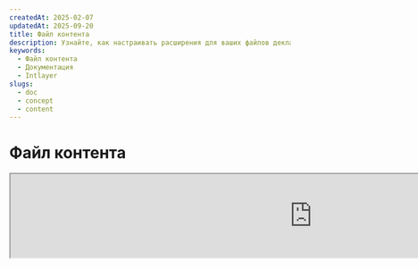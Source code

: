 ```yaml
---
createdAt: 2025-02-07
updatedAt: 2025-09-20
title: Файл контента
description: Узнайте, как настраивать расширения для ваших файлов декларации контента. Следуйте этой документации, чтобы эффективно реализовывать условия в вашем проекте.
keywords:
  - Файл контента
  - Документация
  - Intlayer
slugs:
  - doc
  - concept
  - content
---
```


# Файл контента

<iframe title="i18n, Markdown, JSON… одно универсальное решение для управления всем этим | Intlayer" class="m-auto aspect-[16/9] w-full overflow-hidden rounded-lg border-0" allow="autoplay; gyroscope;" loading="lazy" width="1080" height="auto" src="https://www.youtube.com/embed/1VHgSY_j9_I?autoplay=0&amp;origin=http://intlayer.org&amp;controls=0&amp;rel=1"/>

## Что такое файл контента?

Файл контента в Intlayer — это файл, содержащий определения словарей.  
Эти файлы объявляют текстовое содержимое вашего приложения, переводы и ресурсы.  
Файлы контента обрабатываются Intlayer для генерации словарей.

Словари будут конечным результатом, который ваше приложение импортирует с помощью хука `useIntlayer`.

### Ключевые понятия

#### Словарь

Словарь — это структурированная коллекция контента, организованная по ключам. Каждый словарь содержит:

- **Ключ**: уникальный идентификатор словаря
- **Контент**: фактические значения контента (текст, числа, объекты и т.д.)
- **Метаданные**: дополнительная информация, такая как заголовок, описание, теги и т.д.

#### Файл контента

Пример файла контента:

```tsx fileName="src/example.content.tsx" contentDeclarationFormat="typescript"
import { type ReactNode } from "react";
import {
  t,
  enu,
  cond,
  nest,
  md,
  insert,
  file,
  type Dictionary,
} from "intlayer";

interface Content {
  imbricatedContent: {
    imbricatedContent2: {
      stringContent: string; // строковый контент
      numberContent: number; // числовой контент
      booleanContent: boolean; // булевый контент
      javaScriptContent: string; // контент JavaScript
    };
  };
  multilingualContent: string; // мультиязычный контент
  quantityContent: string; // контент с количеством
  conditionalContent: string; // условный контент
  markdownContent: never; // markdown контент (никогда не используется)
  externalContent: string; // внешний контент
  insertionContent: string; // контент с вставкой
  nestedContent: string; // вложенный контент
  fileContent: string; // контент из файла
  jsxContent: ReactNode; // JSX контент
}

export default {
  key: "page", // ключ словаря
  content: {
    imbricatedContent: {
      imbricatedContent2: {
        stringContent: "Hello World",
        numberContent: 123,
        booleanContent: true,
        javaScriptContent: `${process.env.NODE_ENV}`,
      },
    },
    multilingualContent: t({
      ru: "Русский контент",
      en: "English content",
      "en-GB": "English content (UK)",
      fr: "French content",
      es: "Spanish content",
    }),
    quantityContent: enu({
      "<-1": "Меньше чем минус одна машина",
      "-1": "Минус одна машина",
      "0": "Нет машин",
      "1": "Одна машина",
      ">5": "Несколько машин",
      ">19": "Много машин",
    }),
    conditionalContent: cond({
      true: "Валидация включена",
      false: "Валидация отключена",
    }),
    insertionContent: insert("Привет {{name}}!"),
    nestedContent: nest(
      "navbar", // Ключ словаря для вложения
      "login.button" // [Опционально] Путь к контенту для вложения
    ),
    fileContent: file("./path/to/file.txt"),
    externalContent: fetch("https://example.com").then((res) => res.json()),
    markdownContent: md("# Пример Markdown"),

    /*
     * Доступно только при использовании `react-intlayer` или `next-intlayer`
     */
    jsxContent: <h1>Мой заголовок</h1>,
  },
} satisfies Dictionary<Content>; // [необязательно] Dictionary является универсальным и позволяет усилить форматирование вашего словаря
```

```javascript fileName="src/example.content.mjx" contentDeclarationFormat="esm"
import { t, enu, cond, nest, md, insert, file } from "intlayer";

/** @type {import('intlayer').Dictionary} */
export default {
  key: "page",
  content: {
    imbricatedContent: {
      imbricatedContent2: {
        stringContent: "Hello World",
        numberContent: 123,
        booleanContent: true,
        javaScriptContent: `${process.env.NODE_ENV}`,
      },
      imbricatedArray: [1, 2, 3],
    },
    multilingualContent: t({
      en: "English content",
      "en-GB": "English content (UK)",
      fr: "French content",
      es: "Spanish content",
    }),
    quantityContent: enu({
      "<-1": "Меньше чем минус одна машина",
      "-1": "Минус одна машина",
      "0": "Нет машин",
      "1": "Одна машина",
      ">5": "Некоторые машины",
      ">19": "Много машин",
    }),
    conditionalContent: cond({
      true: "Валидация включена",
      false: "Валидация отключена",
    }),
    insertionContent: insert("Привет, {{name}}!"),
    nestedContent: nest(
      "navbar", // Ключ словаря для вложения
      "login.button" // [Необязательно] Путь к содержимому для вложения
    ),
    markdownContent: md("# Пример Markdown"),
    fileContent: file("./path/to/file.txt"),
    externalContent: fetch("https://example.com").then((res) => res.json())

    // Доступно только при использовании `react-intlayer` или `next-intlayer`
    jsxContent: <h1>Мой заголовок</h1>,
  },
};
```

```javascript fileName="src/example.content.cjx" contentDeclarationFormat="commonjs"
const { t, enu, cond, nest, md, insert, file } = require("intlayer");

/** @type {import('intlayer').Dictionary} */
module.exports = {
  key: "page",
  content: {
    imbricatedContent: {
      imbricatedContent2: {
        stringContent: "Hello World",
        numberContent: 123,
        booleanContent: true,
        javaScriptContent: `${process.env.NODE_ENV}`,
      },
      imbricatedArray: [1, 2, 3],
    },
    multilingualContent: t({
      ru: "Содержимое на русском",
      en: "English content",
      "en-GB": "English content (UK)",
      fr: "French content",
      es: "Spanish content",
    }),
    quantityContent: enu({
      "<-1": "Меньше чем минус одна машина",
      "-1": "Минус одна машина",
      "0": "Нет машин",
      "1": "Одна машина",
      ">5": "Несколько машин",
      ">19": "Много машин",
    }),
    conditionalContent: cond({
      true: "Валидация включена",
      false: "Валидация отключена",
    }),
    insertionContent: insert("Привет, {{name}}!"),
    nestedContent: nest(
      "navbar", // Ключ словаря для вложения
      "login.button" // [Необязательно] Путь к содержимому для вложения
    ),
    markdownContent: md("# Пример Markdown"),
    fileContent: file("./path/to/file.txt"),
    externalContent: fetch("https://example.com").then((res) => res.json())

    // Доступно только при использовании `react-intlayer` или `next-intlayer`
    jsxContent: <h1>Мой заголовок</h1>,
  },
};
```

```json5 fileName="src/example.content.json"  contentDeclarationFormat="json"
{
  "$schema": "https://intlayer.org/schema.json",
  "key": "page",
  "content": {
    "imbricatedContent": {
      "imbricatedContent2": {
        "stringContent": "Привет, мир",
        "numberContent": 123,
        "booleanContent": true,
      },
      "imbricatedArray": [1, 2, 3],
    },
    "multilingualContent": {
      "nodeType": "translation",
      "translation": {
        "en": "English content",
        "en-GB": "English content (UK)",
        "fr": "French content",
        "es": "Spanish content",
      },
    },
    "quantityContent": {
      "nodeType": "enumeration",
      "enumeration": {
        "0": "Нет машин",
        "1": "Одна машина",
        "<-1": "Меньше чем минус одна машина",
        "-1": "Минус одна машина",
        ">5": "Некоторые машины",
        ">19": "Много машин",
      },
    },
    "conditionalContent": {
      "nodeType": "condition",
      "condition": {
        "true": "Валидация включена",
        "false": "Валидация отключена",
      },
    },
    "insertionContent": {
      "nodeType": "insertion",
      "insertion": "Привет, {{name}}!",
    },
    "nestedContent": {
      "nodeType": "nested",
      "nested": { "dictionaryKey": "app" },
    },
    "markdownContent": {
      "nodeType": "markdown",
      "markdown": "# Пример Markdown",
    },
    "fileContent": {
      "nodeType": "file",
      "file": "./path/to/file.txt",
    },
    "jsxContent": {
      "type": "h1",
      "key": null,
      "ref": null,
      "props": {
        "children": ["Мой заголовок"],
      },
    },
  },
}
```

#### Узлы содержимого

Узлы содержимого являются строительными блоками содержимого словаря. Они могут быть:

- **Примитивные значения**: строки, числа, булевы значения, null, undefined
- **Типизированные узлы**: специальные типы содержимого, такие как переводы, условия, markdown и т.д.
- **Функции**: динамическое содержимое, которое может быть вычислено во время выполнения [см. Получение функций](https://github.com/aymericzip/intlayer/blob/main/docs/docs/ru/dictionary/function_fetching.md)
- **Вложенное содержимое**: ссылки на другие словари

#### Типы содержимого

Intlayer поддерживает различные типы содержимого через типизированные узлы:

- **Содержимое перевода**: Многоязычный текст с локализованными значениями [см. Содержимое перевода](https://github.com/aymericzip/intlayer/blob/main/docs/docs/ru/dictionary/translation_content.md)
- **Условное содержимое**: Содержимое, зависящее от булевых выражений [см. Условное содержимое](https://github.com/aymericzip/intlayer/blob/main/docs/docs/ru/dictionary/condition_content.md)
- **Перечисляемое содержимое**: Содержимое, изменяющееся в зависимости от перечисляемых значений [см. Перечисляемое содержимое](https://github.com/aymericzip/intlayer/blob/main/docs/docs/ru/dictionary/enumeration_content.md)
- **Вставляемое содержимое**: Содержимое, которое можно вставлять в другое содержимое [см. Вставляемое содержимое](https://github.com/aymericzip/intlayer/blob/main/docs/docs/ru/dictionary/insertion_content.md)
- **Содержимое Markdown**: Форматированный текст в формате Markdown [см. Содержимое Markdown](https://github.com/aymericzip/intlayer/blob/main/docs/docs/ru/dictionary/markdown_content.md)
- **Вложенное содержимое**: Ссылки на другие словари [см. Вложенное содержимое](https://github.com/aymericzip/intlayer/blob/main/docs/docs/ru/dictionary/nested_content.md)
- **Содержимое по полу**: Содержимое, зависящее от пола [см. Содержимое по полу](https://github.com/aymericzip/intlayer/blob/main/docs/docs/ru/dictionary/gender_content.md)
- **Содержимое файла**: Ссылки на внешние файлы [см. Содержимое файла](https://github.com/aymericzip/intlayer/blob/main/docs/docs/ru/dictionary/file_content.md)

## Структура словаря

Словарь в Intlayer определяется типом `Dictionary` и содержит несколько свойств, которые управляют его поведением:

### Обязательные свойства

#### `key` (строка)

Идентификатор словаря. Если несколько словарей имеют одинаковый ключ, Intlayer автоматически объединит их.

> Используйте соглашение об именовании в стиле kebab-case (например, `"about-page-meta"`).

#### Content (строка | число | булево | объект | массив | функция)

Свойство `content` содержит фактические данные словаря и поддерживает:

- **Примитивные значения**: строки, числа, булевы значения, null, undefined
- **Типизированные узлы**: специальные типы содержимого с использованием вспомогательных функций Intlayer
- **Вложенные объекты**: сложные структуры данных
- **Массивы**: коллекции содержимого
- **Функции**: динамическая оценка содержимого

### Необязательные свойства

#### `title` (string)

Читаемое человеком название словаря, которое помогает идентифицировать его в редакторах и системах управления контентом (CMS). Это особенно полезно при работе с большим количеством словарей или при использовании интерфейсов управления контентом.

**Пример:**

```typescript
{
  key: "about-page-meta",
  title: "Метаданные страницы «О нас»",
  content: { /* ... */ }
}
```

#### `description` (string)

Подробное описание, объясняющее назначение словаря, рекомендации по использованию и любые особые замечания. Это описание также используется как контекст для генерации переводов с помощью ИИ, что важно для поддержания качества и согласованности переводов.

**Пример:**

```typescript
{
  key: "about-page-meta",
  description: [
    "Этот словарь управляет метаданными страницы «О нас»",
    "Рассмотрите лучшие практики для SEO:",
    "- Заголовок должен содержать от 50 до 60 символов",
    "- Описание должно содержать от 150 до 160 символов",
  ].join('\n'),
  content: { /* ... */ }
}
```

#### `tags` (string[])

Массив строк для категоризации и организации словарей. Теги предоставляют дополнительный контекст и могут использоваться для фильтрации, поиска или организации словарей в редакторах и системах управления контентом.

**Пример:**

```typescript
{
  key: "about-page-meta",
  tags: ["metadata", "about-page", "seo"],
  content: { /* ... */ }
}
```

#### `locale` (LocalesValues)

Преобразует словарь в словарь для каждого локаля, где каждое поле, объявленное в содержимом, автоматически преобразуется в узел перевода. Когда это свойство установлено:

- Словарь рассматривается как словарь для одного языка (локали)
- Каждое поле становится узлом перевода для этой конкретной локали
- НЕ следует использовать узлы перевода (`t()`) в содержимом при использовании этого свойства
- Если свойство отсутствует, словарь будет рассматриваться как многоязычный

> См. [Объявление контента по локалям в Intlayer](https://github.com/aymericzip/intlayer/blob/main/docs/docs/ru/per_locale_file.md) для получения дополнительной информации.

**Пример:**

```json
// Словарь для одной локали
{
  "key": "about-page",
  "locale": "en",
  "content": {
    "title": "About Us", // Это становится узлом перевода для 'en'
    "description": "Learn more about our company"
  }
}
```

#### `autoFill` (AutoFill)

Инструкции по автоматическому заполнению содержимого словаря из внешних источников. Это можно настроить глобально в `intlayer.config.ts` или для каждого словаря отдельно. Поддерживаются несколько форматов:

- **`true`**: Включить авто-заполнение для всех локалей
- **`string`**: Путь к одному файлу или шаблон с переменными
- **`object`**: Пути к файлам для каждой локали

**Примеры:**

```json
// Включить для всех локалей
{
  "autoFill": true
}
// Один файл
{
  "autoFill": "./translations/aboutPage.content.json"
}
// Шаблон с переменными
{
  "autoFill": "/messages/{{locale}}/{{key}}/{{fileName}}.content.json"
}
// Точная настройка для каждой локали
{
  "autoFill": {
    "en": "./translations/en/aboutPage.content.json",
    "fr": "./translations/fr/aboutPage.content.json",
    "es": "./translations/es/aboutPage.content.json"
  }
}
```

**Доступные переменные:**

- `{{locale}}` – Код локали (например, `fr`, `es`)
- `{{fileName}}` – Имя файла (например, `example`)
- `{{key}}` – Ключ словаря (например, `example`)

> Подробнее смотрите в разделе [Конфигурация автозаполнения в Intlayer](https://github.com/aymericzip/intlayer/blob/main/docs/docs/ru/autoFill.md).

##### `priority` (число)

Указывает приоритет словаря для разрешения конфликтов. Когда несколько словарей содержат одинаковый ключ, словарь с наивысшим числовым приоритетом переопределит остальные. Это полезно для управления иерархией контента и переопределениями.

**Пример:**

```typescript
// Базовый словарь
{
  key: "welcome-message",
  priority: 1,
  content: { message: "Welcome!" }
}

// Словарь-переопределение
{
  key: "welcome-message",
  priority: 10,
  content: { message: "Добро пожаловать в наш премиум-сервис!" }
}
// Это переопределит базовый словарь
```

### Свойства CMS

##### `version` (строка)

Идентификатор версии для удалённых словарей. Помогает отслеживать, какая версия словаря в данный момент используется, особенно полезно при работе с удалёнными системами управления контентом.

##### `live` (булево)

Для удалённых словарей указывает, должен ли словарь загружаться в режиме реального времени во время выполнения. При включении:

- Требуется, чтобы `importMode` был установлен в "live" в `intlayer.config.ts`
- Требуется запущенный живой сервер
- Словарь будет загружаться во время выполнения с использованием API живой синхронизации
- Если включён live, но загрузка не удалась, используется динамическое значение
- Если live не включён, словарь преобразуется во время сборки для оптимальной производительности

### Системные свойства (Автоматически сгенерированные)

Эти свойства автоматически генерируются Intlayer и не должны изменяться вручную:

##### `$schema` (string)

JSON-схема, используемая для валидации структуры словаря. Автоматически добавляется Intlayer для обеспечения целостности словаря.

##### `id` (string)

Для удалённых словарей это уникальный идентификатор словаря на удалённом сервере. Используется для получения и управления удалённым контентом.

##### `localId` (LocalDictionaryId)

Уникальный идентификатор для локальных словарей. Автоматически генерируется Intlayer для помощи в идентификации словаря и определения, является ли он локальным или удалённым, а также его расположения.

##### `localIds` (LocalDictionaryId[])

Для объединённых словарей этот массив содержит идентификаторы всех словарей, которые были объединены вместе. Полезно для отслеживания источника объединённого содержимого.

##### `filePath` (string)

Путь к файлу локального словаря, указывающий, из какого файла `.content` был сгенерирован словарь. Помогает при отладке и отслеживании источника.

##### `versions` (string[])

Для удалённых словарей этот массив содержит все доступные версии словаря. Помогает отслеживать, какие версии доступны для использования.

##### `autoFilled` (true)

Указывает, был ли словарь автоматически заполнен из внешних источников. В случае конфликтов базовые словари имеют приоритет над автоматически заполненными.

##### `location` ('distant' | 'locale')

Указывает расположение словаря:

- `'locale'`: Локальный словарь (из файлов контента)
- `'distant'`: Удалённый словарь (из внешнего источника)

## Типы узлов контента

Intlayer предоставляет несколько специализированных типов узлов контента, которые расширяют базовые примитивные значения:

### Переводимый контент (`t`)

Многоязычный контент, который варьируется в зависимости от локали:

```typescript
import { t } from "intlayer";

// TypeScript/JavaScript
multilingualContent: t({
  en: "Welcome to our website",
  fr: "Bienvenue sur notre site web",
  es: "Bienvenido a nuestro sitio web",
});
```

### Условный контент (`cond`)

Контент, который меняется в зависимости от булевых условий:

```typescript
import { cond } from "intlayer";

conditionalContent: cond({
  true: "User is logged in",
  false: "Please log in to continue",
});
```

### Перечисляемый контент (`enu`)

Контент, который меняется в зависимости от перечисленных значений:

```typescript
import { enu } from "intlayer";

statusContent: enu({
  pending: "Ваш запрос находится в ожидании",
  approved: "Ваш запрос был одобрен",
  rejected: "Ваш запрос был отклонён",
});
```

### Вставляемый контент (`insert`)

Контент, который можно вставлять в другой контент:

```typescript
import { insert } from "intlayer";

insertionContent: insert("Этот текст можно вставить куда угодно");
```

### Вложенный контент (`nest`)

Ссылки на другие словари:

```typescript
import { nest } from "intlayer";

nestedContent: nest("about-page");
```

### Контент в формате Markdown (`md`)

Форматированный текст в формате Markdown:

```typescript
import { md } from "intlayer";

markdownContent: md(
  "# Добро пожаловать\n\nЭто **жирный** текст с [ссылками](https://example.com)"
);
```

### Контент по половому признаку (`gender`)

Контент, который меняется в зависимости от пола:

```typescript
import { gender } from "intlayer";

genderContent: gender({
  male: "Он разработчик",
  female: "Она разработчик",
  other: "Они разработчики",
});
```

### Контент из файла (`file`)

Ссылки на внешние файлы:

```typescript
import { file } from "intlayer";

fileContent: file("./path/to/content.txt");
```

## Создание файлов контента

### Основная структура файла контента

Файл контента экспортирует объект по умолчанию, который соответствует типу `Dictionary`:

```typescript
// example.content.ts
import { t, cond, nest, md, insert, file } from "intlayer";

export default {
  key: "welcome-page",
  title: "Содержание страницы приветствия",
  description:
    "Контент для главной страницы приветствия, включая секцию героя и функции",
  tags: ["страница", "приветствие", "главная"],
  content: {
    hero: {
      title: t({
        en: "Welcome to Our Platform",
        fr: "Bienvenue sur Notre Plateforme",
        es: "Bienvenido a Nuestra Plataforma",
      }),
      subtitle: t({
        en: "Build amazing applications with ease",
        fr: "Construisez des applications incroyables avec facilité",
        es: "Construye aplicaciones increíbles con facilidad",
      }),
      cta: cond({
        true: t({
          en: "Get Started",
          fr: "Commencer",
          es: "Comenzar",
        }),
        false: t({
          en: "Sign Up",
          fr: "S'inscrire",
          es: "Registrarse",
        }),
      }),
    },
    features: [
      {
        title: t({
          ru: "Простота использования",
          en: "Easy to Use",
          fr: "Facile à Utiliser",
          es: "Fácil de Usar",
        }),
        description: t({
          ru: "Интуитивно понятный интерфейс для всех уровней навыков",
          en: "Intuitive interface for all skill levels",
          fr: "Interface intuitive pour tous les niveaux",
          es: "Interfaz intuitiva para todos los niveles",
        }),
      },
    ],
    documentation: nest("documentation"),
    readme: file("./README.md"),
  },
} satisfies Dictionary;
```

### JSON Content File

You can also create content files in JSON format:

```json
{
  "key": "welcome-page",
  "title": "Содержание главной страницы приветствия",
  "description": "Содержимое главной страницы приветствия",
  "tags": ["page", "welcome"],
  "content": {
    "hero": {
      "title": {
        "nodeType": "translation",
        "translation": {
          "en": "Добро пожаловать на нашу платформу",
          "fr": "Bienvenue sur Notre Plateforme"
        }
      },
      "subtitle": {
        "nodeType": "translation",
        "translation": {
          "en": "Создавайте удивительные приложения с легкостью",
          "fr": "Construisez des applications incroyables avec facilité"
        }
      }
    }
  }
}
```

### Файлы контента для каждого локаля

Для словарей, специфичных для локали, укажите свойство `locale`:

```typescript
// welcome-page.en.content.ts
export default {
  key: "welcome-page",
  locale: "en",
  content: {
    hero: {
      title: "Добро пожаловать на нашу платформу",
      subtitle: "Создавайте удивительные приложения с легкостью",
    },
  },
} satisfies Dictionary;
```

```typescript
// welcome-page.fr.content.ts
export default {
  key: "welcome-page",
  locale: "fr",
  content: {
    hero: {
      title: "Bienvenue sur Notre Plateforme",
      subtitle: "Construisez des applications incroyables avec facilité",
    },
  },
} satisfies Dictionary;
```

## Расширения файлов контента

Intlayer позволяет настраивать расширения для файлов деклараций контента. Эта настройка обеспечивает гибкость в управлении крупномасштабными проектами и помогает избежать конфликтов с другими модулями.

### Расширения по умолчанию

По умолчанию Intlayer отслеживает все файлы с следующими расширениями для деклараций контента:

- `.content.json`
- `.content.ts`
- `.content.tsx`
- `.content.js`
- `.content.jsx`
- `.content.mjs`
- `.content.mjx`
- `.content.cjs`
- `.content.cjx`

Эти расширения по умолчанию подходят для большинства приложений. Однако, если у вас есть специфические требования, вы можете определить собственные расширения, чтобы оптимизировать процесс сборки и снизить риск конфликтов с другими компонентами.

> Чтобы настроить расширения файлов, которые Intlayer использует для определения файлов деклараций контента, вы можете указать их в конфигурационном файле Intlayer. Этот подход полезен для крупных проектов, где ограничение области наблюдения улучшает производительность сборки.

## Расширенные концепции

### Объединение словарей

Когда несколько словарей имеют одинаковый ключ, Intlayer автоматически объединяет их. Поведение при объединении зависит от нескольких факторов:

- **Приоритет**: словари с более высоким значением `priority` переопределяют словари с более низким значением
- **Автозаполнение против базового**: базовые словари имеют приоритет над автозаполненными словарями
- **Расположение**: локальные словари имеют приоритет над удалёнными словарями (при равенстве приоритетов)

### Типобезопасность

Intlayer предоставляет полную поддержку TypeScript для файлов контента:

```typescript
// Определите тип вашего контента
interface WelcomePageContent {
  hero: {
    title: string;
    subtitle: string;
    cta: string;
  };
  features: Array<{
    title: string;
    description: string;
  }>;
}

// Используйте его в вашем словаре
export default {
  key: "welcome-page",
  content: {
    // TypeScript обеспечит автозаполнение и проверку типов
    hero: {
      title: "Welcome",
      subtitle: "Build amazing apps",
      cta: "Get Started",
    },
  },
} satisfies Dictionary<WelcomePageContent>;
```

### Вложенность узлов

Вы можете без проблем вкладывать функции друг в друга.

Пример:

```javascript fileName="src/example.content.tsx" contentDeclarationFormat="typescript"
import { t, enu, cond, nest, md, type Dictionary } from "intlayer";

const getName = async () => "John Doe";

export default {
  key: "page",
  content: {
    // `getIntlayer('page','en').hiMessage` возвращает `['Hi', ' ', 'John Doe']`
    hiMessage: [
      t({
        en: "Hi",
        fr: "Salut",
        es: "Hola",
      }),
      " ",
      getName(),
    ],
    // Композитный контент, вкладывающий условие, перечисление и многоязычный контент
    // `getIntlayer('page','en').advancedContent(true)(10)` возвращает 'Multiple items found'
    advancedContent: cond({
      true: enu({
        "0": t({
          en: "No items found",
          fr: "Aucun article trouvé",
          es: "No se encontraron artículos",
        }),
        "1": t({
          en: "One item found",
          fr: "Un article trouvé",
          es: "Se encontró un artículo",
        }),
        ">1": t({
          en: "Multiple items found",
          fr: "Plusieurs articles trouvés",
          es: "Se encontraron múltiples artículos",
        }),
      }),
      false: t({
        en: "No valid data available",
        fr: "Aucune donnée valide disponible",
        es: "No hay datos válidos disponibles",
      }),
    }),
  },
} satisfies Dictionary;
```

```javascript fileName="src/example.content.mjx" contentDeclarationFormat="esm"
import { t, enu, cond, nest, md } from "intlayer";

const getName = async () => "John Doe"; // асинхронная функция для получения имени

/** @type {import('intlayer').Dictionary} */
export default {
  key: "page",
  content: {
    // `getIntlayer('page','en').hiMessage` возвращает `['Hi', ' ', 'John Doe']`
    hiMessage: [
      t({
        en: "Hi",
        fr: "Salut",
        es: "Hola",
      }),
      " ",
      getName(),
    ],
    // Композитный контент, включающий условие, перечисление и многоязычный контент
    // `getIntlayer('page','en').advancedContent(true)(10)` возвращает 'Multiple items found'
    advancedContent: cond({
      true: enu({
        "0": t({
          en: "No items found",
          fr: "Aucun article trouvé",
          es: "No se encontraron artículos",
        }),
        "1": t({
          en: "One item found",
          fr: "Un article trouvé",
          es: "Se encontró un artículo",
        }),
        ">1": t({
          en: "Multiple items found",
          fr: "Plusieurs articles trouvés",
          es: "Se encontraron múltiples artículos",
          ru: "Найдено несколько элементов",
        }),
      }),
      false: t({
        en: "No valid data available",
        fr: "Aucune donnée valide disponible",
        es: "No hay datos válidos disponibles",
        ru: "Нет доступных действительных данных",
      }),
    }),
  },
};
```

```javascript fileName="src/example.content.cjx" contentDeclarationFormat="commonjs"
const { t, enu, cond, nest, md } = require("intlayer");

const getName = async () => "John Doe";

/** @type {import('intlayer').Dictionary} */
module.exports = {
  key: "page",
  content: {
    // `getIntlayer('page','en').hiMessage` возвращает `['Hi', ' ', 'John Doe']`
    hiMessage: [
      t({
        en: "Hi",
        fr: "Salut",
        ru: "Привет",
        es: "Hola",
      }),
      " ",
      getName(),
    ],
    // Композитный контент, включающий условие, перечисление и многоязычный контент
    // `getIntlayer('page','en').advancedContent(true)(10)` возвращает 'Multiple items found'
    advancedContent: cond({
      true: enu({
        "0": t({
          en: "No items found",
          fr: "Aucun article trouvé",
          es: "No se encontraron artículos",
        }),
        "1": t({
          en: "One item found",
          fr: "Un article trouvé",
          es: "Se encontró un artículo",
        }),
        ">1": t({
          en: "Multiple items found",
          fr: "Plusieurs articles trouvés",
          es: "Se encontraron múltiples artículos",
        }),
      }),
      false: t({
        en: "No valid data available",
        fr: "Aucune donnée valide disponible",
        es: "No hay datos válidos disponibles",
      }),
    }),
  },
};
```

```json5 fileName="src/example.content.json"  contentDeclarationFormat="json"
{
  "$schema": "https://intlayer.org/schema.json",
  "key": "page",
  "content": {
    "hiMessage": {
      "nodeType": "composite",
      "composite": [
        {
          "nodeType": "translation",
          "translation": {
            en: "Привет", // Приветствие
            fr: "Salut",
            es: "Hola",
          },
        },
        " ",
        "John Doe",
      ],
    },
    "advancedContent": {
      "nodeType": "condition",
      "condition": {
        true: {
          "nodeType": "enumeration",
          "enumeration": {
            "0": {
              "nodeType": "translation",
              "translation": {
                "en": "No items found",
                "fr": "Aucun article trouvé",
                "es": "No se encontraron artículos",
                "ru": "Элементы не найдены",
              },
            },
            "1": {
              "nodeType": "translation",
              "translation": {
                "en": "One item found",
                "fr": "Un article trouvé",
                "es": "Se encontró un artículo",
                "ru": "Найден один элемент",
              },
            },
            ">1": {
              "nodeType": "translation",
              "translation": {
                "en": "Multiple items found",
                "fr": "Plusieurs articles trouvés",
                "es": "Se encontraron múltiples artículos",
                "ru": "Найдено несколько элементов",
              },
            },
          },
        },
        "false": {
          "nodeType": "translation",
          "translation": {
            "en": "No valid data available",
            "fr": "Aucune donnée valide disponible",
            "es": "No hay datos válidos disponibles",
          },
        },
      },
    },
  },
}
```

### Лучшие практики

1. **Соглашения об именах**:
   - Используйте kebab-case для ключей словаря (`"about-page-meta"`)
   - Группируйте связанный контент под одним префиксом ключа

2. **Организация контента**:
   - Держите связанный контент вместе в одном словаре
   - Используйте вложенные объекты для организации сложных структур контента
   - Используйте теги для категоризации
   - Используйте `autoFill` для автоматического заполнения отсутствующих переводов

3. **Производительность**:
   - Настройте конфигурацию контента, чтобы ограничить область отслеживаемых файлов
   - Используйте живые словари только тогда, когда необходимы обновления в реальном времени (например, A/B тестирование и т.д.)
   - Убедитесь, что плагин трансформации сборки (`@intlayer/swc` или `@intlayer/babel`) включен для оптимизации словаря во время сборки

## История документации

| Версия | Дата       | Изменения                       |
| ------ | ---------- | ------------------------------- |
| 6.0.0  | 2025-09-20 | Добавлена документация по полям |
| 5.5.10 | 2025-06-29 | Инициализация истории           |
